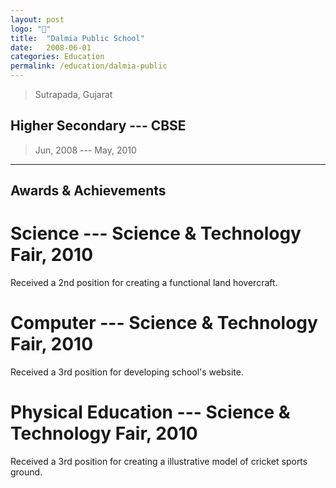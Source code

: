 ```yaml
---
layout: post
logo: "🎒"
title:  "Dalmia Public School"
date:   2008-06-01
categories: Education
permalink: /education/dalmia-public
---
```

> Sutrapada, Gujarat

## Higher Secondary --- CBSE
> Jun, 2008 --- May, 2010

---
## Awards & Achievements

# Science --- Science & Technology Fair, 2010
Received a 2nd position for creating a functional land hovercraft.

# Computer --- Science & Technology Fair, 2010
Received a 3rd position for developing school's website.

# Physical Education --- Science & Technology Fair, 2010
Received a 3rd position for creating a illustrative model of cricket sports ground.
